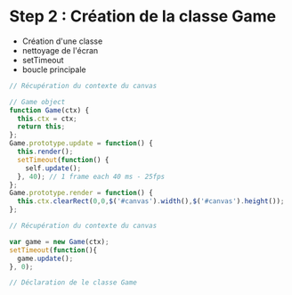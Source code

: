 # Step 2 : Création de la classe Game

- Création d'une classe
- nettoyage de l'écran
- setTimeout
- boucle principale

```javascript
// Récupération du contexte du canvas

// Game object
function Game(ctx) {
  this.ctx = ctx;
  return this;
};
Game.prototype.update = function() {
  this.render();
  setTimeout(function() {
    self.update();
  }, 40); // 1 frame each 40 ms - 25fps
};
Game.prototype.render = function() {
  this.ctx.clearRect(0,0,$('#canvas').width(),$('#canvas').height());
};
```

```javascript
// Récupération du contexte du canvas

var game = new Game(ctx);
setTimeout(function(){
  game.update();
}, 0);

// Déclaration de le classe Game
```

